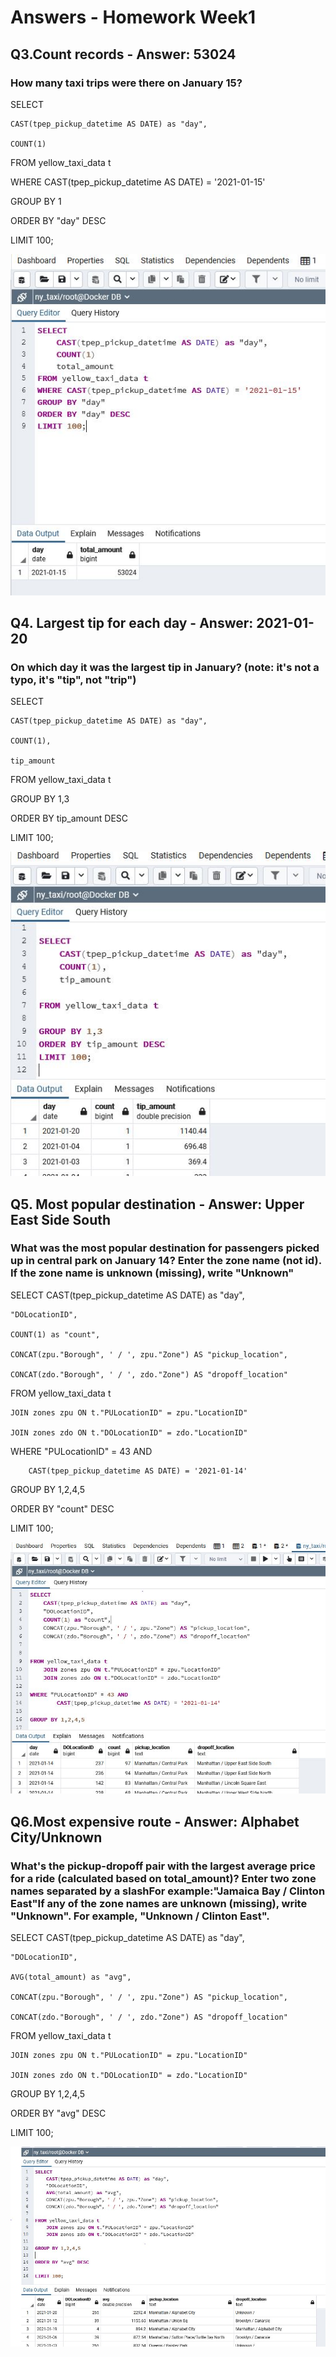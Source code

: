 # Answers - Homework Week1

## Q3.Count records - Answer: 53024
### How many taxi trips were there on January 15?
SELECT

	CAST(tpep_pickup_datetime AS DATE) as "day",
	
	COUNT(1)
	
FROM yellow_taxi_data t

WHERE CAST(tpep_pickup_datetime AS DATE) = '2021-01-15'

GROUP BY 1

ORDER BY "day" DESC

LIMIT 100;

![Answer Q3](/week1/Docker/Week1_Homework_Images/Week1-Q3.JPG)

## Q4. Largest tip for each day - Answer: 2021-01-20
### On which day it was the largest tip in January? (note: it's not a typo, it's "tip", not "trip")

SELECT

	CAST(tpep_pickup_datetime AS DATE) as "day",
	
	COUNT(1),
	
	tip_amount	
	
	
FROM yellow_taxi_data t

GROUP BY 1,3

ORDER BY tip_amount DESC

LIMIT 100;

![Answer Q4](/week1/Docker/Week1_Homework_Images/Week1-Q4.JPG)

## Q5. Most popular destination - Answer: Upper East Side South
### What was the most popular destination for passengers picked up in central park on January 14? Enter the zone name (not id). If the zone name is unknown (missing), write "Unknown"


SELECT
	CAST(tpep_pickup_datetime AS DATE) as "day",
	
	"DOLocationID",
	
	COUNT(1) as "count",
	
	CONCAT(zpu."Borough", ' / ', zpu."Zone") AS "pickup_location",
	
	CONCAT(zdo."Borough", ' / ', zdo."Zone") AS "dropoff_location"
	
	
FROM yellow_taxi_data t 

	JOIN zones zpu ON t."PULocationID" = zpu."LocationID"
	
	JOIN zones zdo ON t."DOLocationID" = zdo."LocationID"


WHERE "PULocationID" = 43 AND

		CAST(tpep_pickup_datetime AS DATE) = '2021-01-14'


GROUP BY 1,2,4,5

ORDER BY "count" DESC

LIMIT 100;

![Answer Q5](/week1/Docker/Week1_Homework_Images/Week1-Q5.JPG)

## Q6.Most expensive route - Answer: Alphabet City/Unknown
### What's the pickup-dropoff pair with the largest average price for a ride (calculated based on total_amount)? Enter two zone names separated by a slashFor example:"Jamaica Bay / Clinton East"If any of the zone names are unknown (missing), write "Unknown". For example, "Unknown / Clinton East".

SELECT
	CAST(tpep_pickup_datetime AS DATE) as "day",
	
	"DOLocationID",
	
	AVG(total_amount) as "avg",
	
	CONCAT(zpu."Borough", ' / ', zpu."Zone") AS "pickup_location",
	
	CONCAT(zdo."Borough", ' / ', zdo."Zone") AS "dropoff_location"
	
	
FROM yellow_taxi_data t 

	JOIN zones zpu ON t."PULocationID" = zpu."LocationID"
	
	JOIN zones zdo ON t."DOLocationID" = zdo."LocationID"
	

GROUP BY 1,2,4,5

ORDER BY "avg" DESC

LIMIT 100;

![Answer Q6](/week1/Docker/Week1_Homework_Images/Week1-Q6.JPG)
